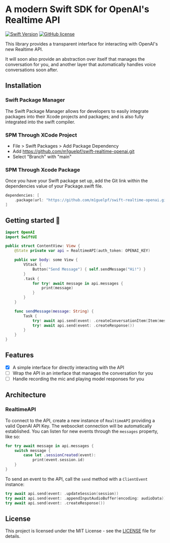 # A modern Swift SDK for OpenAI's Realtime API

[![Swift Version](https://img.shields.io/endpoint?url=https%3A%2F%2Fswiftpackageindex.com%2Fapi%2Fpackages%2Fm1guelpf%2Fswift-realtime-openai%2Fbadge%3Ftype%3Dswift-versions&color=brightgreen)](http://swift.org)
[![GitHub license](https://img.shields.io/badge/license-MIT-blue.svg)](https://raw.githubusercontent.com/m1guelpf/swift-realtime-openai/main/LICENSE)

This library provides a transparent interface for interacting with OpenAI's new Realtime API.

It will soon also provide an abstraction over itself that manages the conversation for you, and another layer that automatically handles voice conversations soon after.

## Installation

### Swift Package Manager

The Swift Package Manager allows for developers to easily integrate packages into their Xcode projects and packages; and is also fully integrated into the swift compiler.

### SPM Through XCode Project

-   File > Swift Packages > Add Package Dependency
-   Add https://github.com/m1guelpf/swift-realtime-openai.git
-   Select "Branch" with "main"

### SPM Through Xcode Package

Once you have your Swift package set up, add the Git link within the dependencies value of your Package.swift file.

```swift
dependencies: [
    .package(url: "https://github.com/m1guelpf/swift-realtime-openai.git", .branch("main"))
]
```

## Getting started 🚀

```swift
import OpenAI
import SwiftUI

public struct ContentView: View {
	@State private var api = RealtimeAPI(auth_token: OPENAI_KEY)

	public var body: some View {
		VStack {
			Button("Send Message") { self.sendMessage("Hi!") }
		}
        .task {
			for try! await message in api.messages {
                print(message)
            }
		}
	}

    func sendMessage(message: String) {
        Task {
            try! await api.send(event: .createConversationItem(Item(message: .init(from: .user, content: [.text(message)]))))
            try! await api.send(event: .createResponse())
        }
    }
}
```

## Features

-   [x] A simple interface for directly interacting with the API
-   [ ] Wrap the API in an interface that manages the conversation for you
-   [ ] Handle recording the mic and playing model responses for you

## Architecture

### RealtimeAPI

To connect to the API, create a new instance of `RealtimeAPI` providing a valid OpenAI API Key. The websocket connection will be automatically established. You can listen for new events through the `messages` property, like so:

```swift
for try await message in api.messages {
    switch message {
        case let .sessionCreated(event):
            print(event.session.id)
    }
}
```

To send an event to the API, call the `send` method with a `ClientEvent` instance:

```swift
try await api.send(event: .updateSession(session))
try await api.send(event: .appendInputAudioBuffer(encoding: audioData))
try await api.send(event: .createResponse())
```

## License

This project is licensed under the MIT License - see the [LICENSE](LICENSE) file for details.
